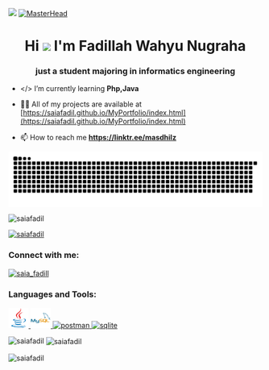 ![](https://komarev.com/ghpvc/?username=SaiaFadil&label=Saia_Fadil+profile+visitor&style=for-the-badge)
[![MasterHead](https://i.pinimg.com/originals/77/ca/a3/77caa32884d735d439ade45ba37feaf2.gif)](http://www.sukeshrondla.com)

<h1 align="center">Hi <img src="https://media.giphy.com/media/hvRJCLFzcasrR4ia7z/giphy.gif" width="35"> I'm Fadillah Wahyu Nugraha </h1>

<h3 align="center">just a student majoring in informatics engineering</h3>

- </> I’m currently learning **Php,Java**

- 👨‍💻 All of my projects are available at [https://saiafadil.github.io/MyPortfolio/index.html](https://saiafadil.github.io/MyPortfolio/index.html)

- 📫 How to reach me **https://linktr.ee/masdhilz**
<img align="center" src="https://raw.githubusercontent.com/plexpt/plexpt/snake/github-snake.svg">


<p align="left"> <img src="https://komarev.com/ghpvc/?username=saiafadil&label=Profile%20views&color=0e75b6&style=flat" alt="saiafadil" /> </p>

<p align="left"> <a href="https://github.com/ryo-ma/github-profile-trophy"><img src="https://github-profile-trophy.vercel.app/?username=saiafadil" alt="saiafadil" /></a> </p>
<h3 align="left">Connect with me:</h3>  
<a href="https://instagram.com/saia_fadill" target="blank"><img align="center" src="https://raw.githubusercontent.com/rahuldkjain/github-profile-readme-generator/master/src/images/icons/Social/instagram.svg" alt="saia_fadill" height="30" width="40" /></a>
</p>

<h3 align="left">Languages and Tools:</h3>
</a> <a href="https://www.java.com" target="_blank" rel="noreferrer"> <img src="https://raw.githubusercontent.com/devicons/devicon/master/icons/java/java-original.svg" alt="java" width="40" height="40"/> </a> <a href="https://www.mysql.com/" target="_blank" rel="noreferrer"> <img src="https://raw.githubusercontent.com/devicons/devicon/master/icons/mysql/mysql-original-wordmark.svg" alt="mysql" width="40" height="40"/> </a> <a href="https://postman.com" target="_blank" rel="noreferrer"> <img src="https://www.vectorlogo.zone/logos/getpostman/getpostman-icon.svg" alt="postman" width="40" height="40"/> </a> <a href="https://www.sqlite.org/" target="_blank" rel="noreferrer"> <img src="https://www.vectorlogo.zone/logos/sqlite/sqlite-icon.svg" alt="sqlite" width="40" height="40"/> </a> </p>

<p><img align="left" src="https://github-readme-stats.vercel.app/api/top-langs?username=saiafadil&show_icons=true&locale=en&layout=compact" alt="saiafadil" /></p>

<p>&nbsp;<img align="center" src="https://github-readme-stats.vercel.app/api?username=saiafadil&show_icons=true&locale=en" alt="saiafadil" /></p>

<p><img align="center" src="https://github-readme-streak-stats.herokuapp.com/?user=saiafadil&" alt="saiafadil" /></p>

